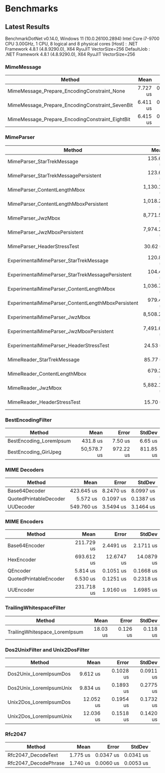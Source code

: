 # Benchmarks

## Latest Results

BenchmarkDotNet v0.14.0, Windows 11 (10.0.26100.2894)
Intel Core i7-9700 CPU 3.00GHz, 1 CPU, 8 logical and 8 physical cores
  [Host]     : .NET Framework 4.8.1 (4.8.9290.0), X64 RyuJIT VectorSize=256
  DefaultJob : .NET Framework 4.8.1 (4.8.9290.0), X64 RyuJIT VectorSize=256

### MimeMessage

| Method                                          | Mean     | Error     | StdDev    |
|------------------------------------------------ |---------:|----------:|----------:|
| MimeMessage_Prepare_EncodingConstraint_None     | 7.727 us | 0.0484 us | 0.0453 us |
| MimeMessage_Prepare_EncodingConstraint_SevenBit | 6.411 us | 0.0380 us | 0.0317 us |
| MimeMessage_Prepare_EncodingConstraint_EightBit | 6.415 us | 0.0200 us | 0.0177 us |

### MimeParser

| Method                                             | Mean        | Error      | StdDev     |
|--------------------------------------------------- |------------:|-----------:|-----------:|
| MimeParser_StarTrekMessage                         |   135.64 us |   1.390 us |   1.161 us |
| MimeParser_StarTrekMessagePersistent               |   123.61 us |   1.596 us |   1.492 us |
| MimeParser_ContentLengthMbox                       | 1,130.15 us |  18.279 us |  35.651 us |
| MimeParser_ContentLengthMboxPersistent             | 1,018.27 us |  12.764 us |  10.658 us |
| MimeParser_JwzMbox                                 | 8,771.53 us |  44.376 us |  39.338 us |
| MimeParser_JwzMboxPersistent                       | 7,974.29 us |  62.088 us |  55.040 us |
| MimeParser_HeaderStressTest                        |    30.62 us |   0.155 us |   0.145 us |
| ExperimentalMimeParser_StarTrekMessage             |   120.82 us |   2.290 us |   2.249 us |
| ExperimentalMimeParser_StarTrekMessagePersistent   |   104.48 us |   0.664 us |   0.622 us |
| ExperimentalMimeParser_ContentLengthMbox           | 1,036.78 us |  14.060 us |  12.464 us |
| ExperimentalMimeParser_ContentLengthMboxPersistent |   979.43 us |   5.135 us |   4.552 us |
| ExperimentalMimeParser_JwzMbox                     | 8,508.28 us |  58.749 us |  49.058 us |
| ExperimentalMimeParser_JwzMboxPersistent           | 7,491.65 us | 130.215 us | 121.803 us |
| ExperimentalMimeParser_HeaderStressTest            |    24.53 us |   0.200 us |   0.167 us |
| MimeReader_StarTrekMessage                         |    85.77 us |   1.237 us |   1.033 us |
| MimeReader_ContentLengthMbox                       |   679.32 us |   4.484 us |   3.975 us |
| MimeReader_JwzMbox                                 | 5,882.19 us |  89.402 us |  83.627 us |
| MimeReader_HeaderStressTest                        |    15.70 us |   0.293 us |   0.314 us |

### BestEncodingFilter

| Method                  | Mean        | Error     | StdDev    |
|------------------------ |------------:|----------:|----------:|
| BestEncoding_LoremIpsum |    431.8 us |   7.50 us |   6.65 us |
| BestEncoding_GirlJpeg   | 50,578.7 us | 972.22 us | 811.85 us |

### MIME Decoders

| Method                 | Mean       | Error     | StdDev    |
|----------------------- |-----------:|----------:|----------:|
| Base64Decoder          | 423.645 us | 8.2470 us | 8.0997 us |
| QuotedPrintableDecoder |   5.572 us | 0.1097 us | 0.1387 us |
| UUDecoder              | 549.760 us | 3.5494 us | 3.1464 us |

### MIME Encoders

| Method                 | Mean       | Error      | StdDev     |
|----------------------- |-----------:|-----------:|-----------:|
| Base64Encoder          | 211.729 us |  2.4491 us |  2.1711 us |
| HexEncoder             | 693.612 us | 12.6747 us | 14.0879 us |
| QEncoder               |   5.814 us |  0.1051 us |  0.1668 us |
| QuotedPrintableEncoder |   6.530 us |  0.1251 us |  0.2318 us |
| UUEncoder              | 231.718 us |  1.9160 us |  1.6985 us |

### TrailingWhitespaceFilter

| Method                        | Mean     | Error    | StdDev   |
|------------------------------ |---------:|---------:|---------:|
| TrailingWhitespace_LoremIpsum | 18.03 us | 0.126 us | 0.118 us |

### Dos2UnixFilter and Unix2DosFilter

| Method                  | Mean      | Error     | StdDev    |
|------------------------ |----------:|----------:|----------:|
| Dos2Unix_LoremIpsumDos  |  9.612 us | 0.1028 us | 0.0911 us |
| Dos2Unix_LoremIpsumUnix |  9.834 us | 0.1893 us | 0.2775 us |
| Unix2Dos_LoremIpsumDos  | 12.052 us | 0.1954 us | 0.1732 us |
| Unix2Dos_LoremIpsumUnix | 12.036 us | 0.1518 us | 0.1420 us |

### Rfc2047

| Method               | Mean     | Error     | StdDev    |
|--------------------- |---------:|----------:|----------:|
| Rfc2047_DecodeText   | 1.775 us | 0.0347 us | 0.0341 us |
| Rfc2047_DecodePhrase | 1.740 us | 0.0060 us | 0.0053 us |
